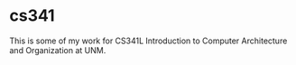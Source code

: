 # cs341

This is some of my work for CS341L Introduction to Computer Architecture and Organization at UNM.
